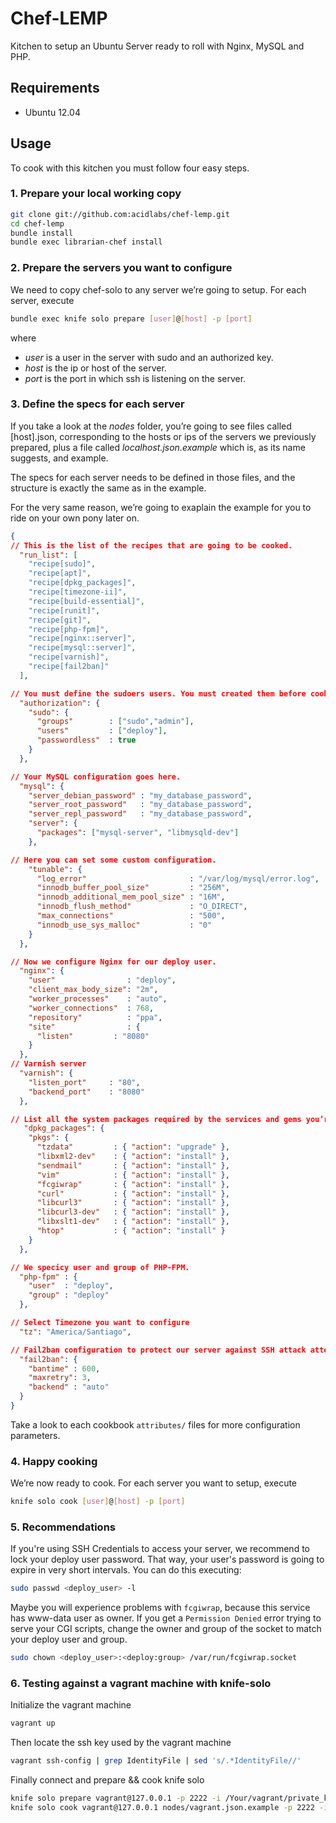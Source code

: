 # Chef-LEMP

Kitchen to setup an Ubuntu Server ready to roll with Nginx, MySQL and PHP.

## Requirements

* Ubuntu 12.04

## Usage

To cook with this kitchen you must follow four easy steps.

### 1. Prepare your local working copy

```bash
git clone git://github.com:acidlabs/chef-lemp.git
cd chef-lemp
bundle install
bundle exec librarian-chef install
```

### 2. Prepare the servers you want to configure

We need to copy chef-solo to any server we’re going to setup. For each server, execute

```bash
bundle exec knife solo prepare [user]@[host] -p [port]
```

where

* *user* is a user in the server with sudo and an authorized key.
* *host* is the ip or host of the server.
* *port* is the port in which ssh is listening on the server.

### 3. Define the specs for each server

If you take a look at the *nodes* folder, you’re going to see files called [host].json, corresponding to the hosts or ips of the servers we previously prepared, plus a file called *localhost.json.example* which is, as its name suggests, and example.

The specs for each server needs to be defined in those files, and the structure is exactly the same as in the example.

For the very same reason, we’re going to exaplain the example for you to ride on your own pony later on.

```json
{
// This is the list of the recipes that are going to be cooked.
  "run_list": [
    "recipe[sudo]",
    "recipe[apt]",
    "recipe[dpkg_packages]",
    "recipe[timezone-ii]",
    "recipe[build-essential]",
    "recipe[runit]",
    "recipe[git]",
    "recipe[php-fpm]",
    "recipe[nginx::server]",
    "recipe[mysql::server]",
    "recipe[varnish]",
    "recipe[fail2ban]"
  ],

// You must define the sudoers users. You must created them before cooking.
  "authorization": {
    "sudo": {
      "groups"        : ["sudo","admin"],
      "users"         : ["deploy"],
      "passwordless"  : true
    }
  },

// Your MySQL configuration goes here.
  "mysql": {
    "server_debian_password" : "my_database_password",
    "server_root_password"   : "my_database_password",
    "server_repl_password"   : "my_database_password",
    "server": {
      "packages": ["mysql-server", "libmysqld-dev"]
    },

// Here you can set some custom configuration.
    "tunable": {
      "log_error"                       : "/var/log/mysql/error.log",
      "innodb_buffer_pool_size"         : "256M",
      "innodb_additional_mem_pool_size" : "16M",
      "innodb_flush_method"             : "O_DIRECT",
      "max_connections"                 : "500",
      "innodb_use_sys_malloc"           : "0"
    }
  },

// Now we configure Nginx for our deploy user.
  "nginx": {
    "user"                : "deploy",
    "client_max_body_size": "2m",
    "worker_processes"    : "auto",
    "worker_connections"  : 768,
    "repository"          : "ppa",
    "site"                : {
      "listen"         : "8080"
    }
  },
// Varnish server
  "varnish": {
    "listen_port"     : "80",
    "backend_port"    : "8080"
  },

// List all the system packages required by the services and gems you’re using in your apps.
   "dpkg_packages": {
    "pkgs": {
      "tzdata"         : { "action": "upgrade" },
      "libxml2-dev"    : { "action": "install" },
      "sendmail"       : { "action": "install" },
      "vim"            : { "action": "install" },
      "fcgiwrap"       : { "action": "install" },
      "curl"           : { "action": "install" },
      "libcurl3"       : { "action": "install" },
      "libcurl3-dev"   : { "action": "install" },
      "libxslt1-dev"   : { "action": "install" },
      "htop"           : { "action": "install" }
    }
  },

// We specicy user and group of PHP-FPM.
  "php-fpm" : {
    "user"  : "deploy",
    "group" : "deploy"
  },

// Select Timezone you want to configure
  "tz": "America/Santiago",

// Fail2ban configuration to protect our server against SSH attack attempts
  "fail2ban": {
    "bantime" : 600,
    "maxretry": 3,
    "backend" : "auto"
  }
}
```

Take a look to each cookbook `attributes/` files for more configuration parameters.

### 4. Happy cooking

We’re now ready to cook. For each server you want to setup, execute

```bash
knife solo cook [user]@[host] -p [port]
```

### 5. Recommendations

If you're using SSH Credentials to access your server, we recommend to lock your deploy user password.
That way, your user's password is going to expire in very short intervals. You can do this executing:

```bash
sudo passwd <deploy_user> -l
```

Maybe you will experience problems with `fcgiwrap`, because this service has www-data user as owner. If you get
a `Permission Denied` error trying to serve your CGI scripts, change the owner and group of the socket to match
your deploy user and group.

```bash
sudo chown <deploy_user>:<deploy:group> /var/run/fcgiwrap.socket
```

### 6. Testing against a vagrant machine with knife-solo

Initialize the vagrant machine
```bash
vagrant up
```
Then locate the ssh key used by the vagrant machine
```bash
vagrant ssh-config | grep IdentityFile | sed 's/.*IdentityFile//'
```
Finally connect and prepare && cook knife solo
```bash
knife solo prepare vagrant@127.0.0.1 -p 2222 -i /Your/vagrant/private_key
knife solo cook vagrant@127.0.0.1 nodes/vagrant.json.example -p 2222 -i /Your/vagrant/private_key
```
```

